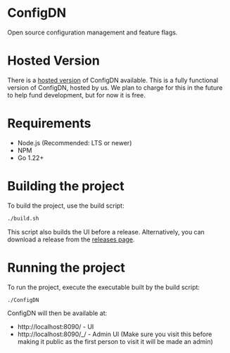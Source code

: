 # ConfigDN

Open source configuration management and feature flags.

# Hosted Version
There is a [hosted version](https://configdn.com) of ConfigDN available. This is a fully functional version of ConfigDN, hosted by us. We plan to charge for this in the future to help fund development, but for now it is free.

# Requirements

- Node.js (Recommended: LTS or newer)
- NPM
- Go 1.22+

# Building the project

To build the project, use the build script:

```bash
./build.sh
```

This script also builds the UI before a release. Alternatively, you can download a release from the [releases page](https://github.com/dBuidl/ConfigDN/releases).

# Running the project

To run the project, execute the executable built by the build script:

```bash
./ConfigDN
```

ConfigDN will then be available at:
- http://localhost:8090/ - UI
- http://localhost:8090/_/ - Admin UI (Make sure you visit this before making it public as the first person to visit it will be made an admin)